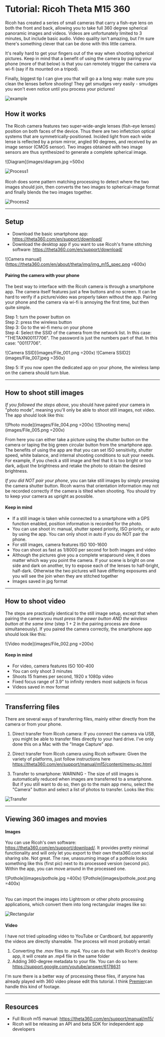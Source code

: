 Tutorial: Ricoh Theta M15 360
========

Ricoh has created a series of small cameras that carry a fish-eye lens on both the front and back, allowing you to take full 360 degree spherical panoramic images and videos. Videos are unfortunately limited to 3 minutes, but include basic audio. Video quality isn't amazing, but I'm sure there's something clever that can be done with this little camera. 

It's really hard to get your fingers out of the way when shooting spherical pictures. Keep in mind that a benefit of using the camera by pairing your phone (more of that below) is that you can remotely trigger the camera via wi-fi (say if its mounted on a tripod).

Finally, biggest tip I can give you that will go a a long way: make sure you clean the lenses before shooting! They get smudges very easily - smudges you won't even notice until you process your pictures!

![example](images/example.gif=700x)


How it works
----

The Ricoh camera features two super-wide-angle lenses (fish-eye lenses) position on both faces of the device. Thus there are two infletction optical systems that are symmetrically-positioned. Incided light from each wide lense is reflected by a prism mirror, angled 90 degrees, and received by an image sensor (CMOS sensor). Two images obtained with two image sensors are thus synthesized to generate a complete spherical image.

![Diagram](images/diagram.jpg =500x)

![Process1](images/process1.jpg)
<br /> 
<br /> 
Ricoh does some pattern matching processing to detect where the two images should join, then converts the two images to spherical-image format and finally blends the two images together. 

![Process2](images/process2.jpg)

***

Setup
----
* Download the basic smartphone app: <https://theta360.com/en/support/download/>
* Download the desktop app if you want to use Ricoh's frame stitching software: <https://theta360.com/en/support/download/>

![Camera manual](https://theta360.com/en/about/theta/img/img_m15_spec.png =600x)

#### Pairing the camera with your phone
The best way to interface with the Ricoh camera is through a smartphone app. The camera itself features just a few buttons and no screen. It can be hard to verify if a picture/video was properly taken without the app. Pairing your phone and the camera via wi-fi is annoying the first time, but then quite simple.

Step 1: turn the power button on	
Step 2: press the wireless button	
Step 3: Go to the wi-fi menu on your phone	
Step 4: Select the SSID of the camera from the network list. In this case: "THETAXN00117706". The password is just the numbers part of that. In this case: "00117706".

![Camera SSID](images/File_001.png =200x) ![Camera SSID2](images/File_007.jpeg =350x)

Step 5: If you now open the dedicated app on your phone, the wireless lamp on the camera should turn blue.	     

***

How to shoot still images
----

*If you followed the steps above*, you should have paired your camera in "photo mode", meaning you'll only be able to shoot still images, not video. The app should look like this: 

![Photo mode](images/File_004.png =200x) ![Shooting menu](images/File_005.png =200x)

From here you can either take a picture using the shutter button on the camera or taping the big green circular button from the smartphone app. The benefits of using the app are that you can set ISO sensitivity, shutter speed, white balance, and internal shooting conditions to suit your needs. For example, if you check a still image and feel that it is too bright or too dark, adjust the brightness and retake the photo to obtain the desired brightness.

*If you did NOT pair your phone*, you can take still images by simply pressing the camera shutter button. Ricoh warns that orientation information may not be recorded correctly if the camera is tilted when shooting. You should try to keep your camera as upright as possible. 

#### Keep in mind
* If a still image is taken while connected to a smartphone with a GPS function enabled, position information is recorded for the photo.
* You can use shoot in: manual, shutter speed priority, ISO priority, or auto by using the app. You can only shoot in auto if you do NOT pair the phone. 
* For still images, camera features ISO 100-1600
* You can shoot as fast as 1/8000 per second for both images and video
* Although the pictures give you a complete wraparound view, it does matter which way you point the camera. If your scene is bright on one side and dark on another, try to expose each of the lenses to half-bright, half-dark. Otherwise the two pictures will have differing exposures and you will see the join when they are stitched together
* Images saved in jpg format

  
***

How to shoot video
---
The steps are practically identical to the still image setup, except that when pairing the camera you must *press the power button AND the wireless button at the same time* (step 1 + 2 in the pairing process are done simultaneously). If you paired the camera correctly, the smartphone app should look like this: 

![Video mode](images/File_002.png =200x)



#### Keep in mind
* For video, camera features ISO 100-400
* You can only shoot 3 minutes
* Shoots 15 frames per second, 1920 x 1080p video
* Fixed focus range of 3.9" to infinity renders most subjects in focus
* Videos saved in mov format

***

Transferring files
---
There are several ways of transferring files, mainly either directly from the camera or from your phone.

1. Direct transfer from Ricoh camera: If you connect the camera via USB, you might be able to transfer files directly to your hard drive. I've only done this on a Mac with the "Image Capture" app.

2. Direct transfer from Ricoh camera using Ricoh software: Given the variety of platforms, just follow instructions here <https://theta360.com/en/support/manual/m15/content/menu-pc.html>

3. Transfer to smartphone: WARNING - The size of still images is automatically reduced when images are transferred to a smartphone. But if you still want to do so, then go to the main app menu, select the "Camera" button and select a list of photos to transfer. Looks like this: 

![Transfer](images/File_008.png)

***
Viewing 360 images and movies
---
#### Images
You can use Ricoh's own software: <https://theta360.com/en/support/download/>. It provides pretty minimal functionality and will only let you export to their own theta360.com social sharing site. Not great. The raw, unassuming image of a pothole looks something like this (first pic) next to its processed version (second pic). Within the app, you can move around in the processed one. 

![Pothole](images/pothole.jpg =400x) ![Pothole](images/pothole_post.png =400x)      
<br />  
You can import the images into Lightroom or other photo processing applications, which convert them into long rectangular images like so:

![Rectangular](images/rectangular.jpg)

#### Video

I have not tried uploading video to YouTube or Cardboard, but apparently the videos are directly shareable. The process will most probably entail: 

1. Converting the .mov files to .mp4. You can do that with Ricoh's desktop app, it will create an .mp4 file in the same folder
2. Adding 360-degree metadata to your file. You can do so here: <https://support.google.com/youtube/answer/6178631> 

I'm sure there is a better way of processing these files, if anyone has already played with 360 video please edit this tutorial. I think [Premier](https://www.youtube.com/watch?v=fcrrskHYpBg)can handle this kind of footage. 
***

Resources
---
* Full Ricoh m15 manual: <https://theta360.com/en/support/manual/m15/>
* Ricoh will be releasing an API and beta SDK for independent app developers


